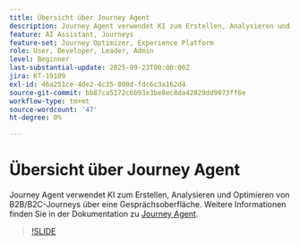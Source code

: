 ```yaml
---
title: Übersicht über Journey Agent
description: Journey Agent verwendet KI zum Erstellen, Analysieren und Optimieren von B2B/B2C-Journeys über eine Gesprächsoberfläche.
feature: AI Assistant, Journeys
feature-set: Journey Optimizer, Experience Platform
role: User, Developer, Leader, Admin
level: Beginner
last-substantial-update: 2025-09-23T00:00:00Z
jira: KT-19109
exl-id: 46a251ce-4de2-4c35-800d-fdc6c3a162d4
source-git-commit: bb87ca5172c6b93e3be8ec8da42829dd9073ff6e
workflow-type: tm+mt
source-wordcount: '47'
ht-degree: 0%

---
```


# Übersicht über Journey Agent

Journey Agent verwendet KI zum Erstellen, Analysieren und Optimieren von B2B/B2C-Journeys über eine Gesprächsoberfläche. Weitere Informationen finden Sie in der Dokumentation zu [Journey Agent](https://experienceleague.adobe.com/en/docs/experience-cloud-ai/experience-cloud-ai/agents/ajo-agent-analyze).

>[!SLIDE](journey-agent-overview)
